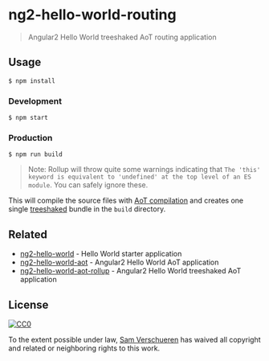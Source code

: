 # ng2-hello-world-routing

> Angular2 Hello World treeshaked AoT routing application


## Usage

```
$ npm install
```

### Development

```
$ npm start
```

### Production

```
$ npm run build
```

> Note: Rollup will throw quite some warnings indicating that `The 'this' keyword is equivalent to 'undefined' at the top level of an ES module`. You can safely ignore these.

This will compile the source files with [AoT compilation](https://angular.io/docs/ts/latest/cookbook/aot-compiler.html) and creates one single [treeshaked](https://angular.io/docs/ts/latest/cookbook/aot-compiler.html#!#tree-shaking) bundle in the `build` directory.


## Related

- [ng2-hello-world](https://github.com/SamVerschueren/ng2-hello-world) - Hello World starter application
- [ng2-hello-world-aot](https://github.com/SamVerschueren/ng2-hello-world-aot) - Angular2 Hello World AoT application
- [ng2-hello-world-aot-rollup](https://github.com/SamVerschueren/ng2-hello-world-aot-rollup) - Angular2 Hello World treeshaked AoT application


## License

[![CC0](http://mirrors.creativecommons.org/presskit/buttons/88x31/svg/cc-zero.svg)](https://creativecommons.org/publicdomain/zero/1.0/)

To the extent possible under law, [Sam Verschueren](https://github.com/SamVerschueren) has waived all copyright and related or neighboring rights to this work.
